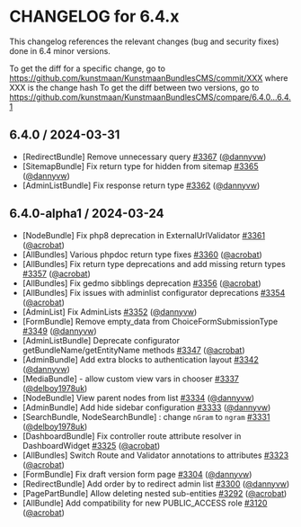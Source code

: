 CHANGELOG for 6.4.x
===================

This changelog references the relevant changes (bug and security fixes) done in 6.4 minor versions.

To get the diff for a specific change, go to https://github.com/kunstmaan/KunstmaanBundlesCMS/commit/XXX where XXX is the change hash
To get the diff between two versions, go to https://github.com/kunstmaan/KunstmaanBundlesCMS/compare/6.4.0...6.4.1

## 6.4.0 / 2024-03-31

* [RedirectBundle] Remove unnecessary query [#3367](https://github.com/Kunstmaan/KunstmaanBundlesCMS/pull/3367) ([@dannyvw](https://github.com/dannyvw))
* [SitemapBundle] Fix return type for hidden from sitemap [#3365](https://github.com/Kunstmaan/KunstmaanBundlesCMS/pull/3365) ([@dannyvw](https://github.com/dannyvw))
* [AdminListBundle] Fix response return type [#3362](https://github.com/Kunstmaan/KunstmaanBundlesCMS/pull/3362) ([@dannyvw](https://github.com/dannyvw))

## 6.4.0-alpha1 / 2024-03-24

* [NodeBundle] Fix php8 deprecation in ExternalUrlValidator [#3361](https://github.com/Kunstmaan/KunstmaanBundlesCMS/pull/3361) ([@acrobat](https://github.com/acrobat))
* [AllBundles] Various phpdoc return type fixes [#3360](https://github.com/Kunstmaan/KunstmaanBundlesCMS/pull/3360) ([@acrobat](https://github.com/acrobat))
* [AllBundles] Fix return type deprecations and add missing return types [#3357](https://github.com/Kunstmaan/KunstmaanBundlesCMS/pull/3357) ([@acrobat](https://github.com/acrobat))
* [AllBundles] Fix gedmo sibblings deprecation [#3356](https://github.com/Kunstmaan/KunstmaanBundlesCMS/pull/3356) ([@acrobat](https://github.com/acrobat))
* [AllBundles] Fix issues with adminlist configurator deprecations [#3354](https://github.com/Kunstmaan/KunstmaanBundlesCMS/pull/3354) ([@acrobat](https://github.com/acrobat))
* [AdminList] Fix AdminLists [#3352](https://github.com/Kunstmaan/KunstmaanBundlesCMS/pull/3352) ([@dannyvw](https://github.com/dannyvw))
* [FormBundle] Remove empty_data from ChoiceFormSubmissionType [#3349](https://github.com/Kunstmaan/KunstmaanBundlesCMS/pull/3349) ([@dannyvw](https://github.com/dannyvw))
* [AdminListBundle] Deprecate configurator getBundleName/getEntityName methods [#3347](https://github.com/Kunstmaan/KunstmaanBundlesCMS/pull/3347) ([@acrobat](https://github.com/acrobat))
* [AdminBundle] Add extra blocks to authentication layout [#3342](https://github.com/Kunstmaan/KunstmaanBundlesCMS/pull/3342) ([@dannyvw](https://github.com/dannyvw))
* [MediaBundle] - allow custom view vars in chooser [#3337](https://github.com/Kunstmaan/KunstmaanBundlesCMS/pull/3337) ([@delboy1978uk](https://github.com/delboy1978uk))
* [NodeBundle] View parent nodes from list [#3334](https://github.com/Kunstmaan/KunstmaanBundlesCMS/pull/3334) ([@dannyvw](https://github.com/dannyvw))
* [AdminBundle] Add hide sidebar configuration [#3333](https://github.com/Kunstmaan/KunstmaanBundlesCMS/pull/3333) ([@dannyvw](https://github.com/dannyvw))
* [SearchBundle, NodeSearchBundle] : change `nGram` to `ngram` [#3331](https://github.com/Kunstmaan/KunstmaanBundlesCMS/pull/3331) ([@delboy1978uk](https://github.com/delboy1978uk))
* [DashboardBundle] Fix controller route attribute resolver in DashboardWidget [#3325](https://github.com/Kunstmaan/KunstmaanBundlesCMS/pull/3325) ([@acrobat](https://github.com/acrobat))
* [AllBundles] Switch Route and Validator annotations to attributes [#3323](https://github.com/Kunstmaan/KunstmaanBundlesCMS/pull/3323) ([@acrobat](https://github.com/acrobat))
* [FormBundle] Fix draft version form page [#3304](https://github.com/Kunstmaan/KunstmaanBundlesCMS/pull/3304) ([@dannyvw](https://github.com/dannyvw))
* [RedirectBundle] Add order by to redirect admin list [#3300](https://github.com/Kunstmaan/KunstmaanBundlesCMS/pull/3300) ([@dannyvw](https://github.com/dannyvw))
* [PagePartBundle] Allow deleting nested sub-entities [#3292](https://github.com/Kunstmaan/KunstmaanBundlesCMS/pull/3292) ([@acrobat](https://github.com/acrobat))
* [AllBundle] Add compatibility for new PUBLIC_ACCESS role [#3120](https://github.com/Kunstmaan/KunstmaanBundlesCMS/pull/3120) ([@acrobat](https://github.com/acrobat)) 
